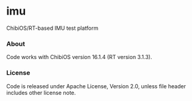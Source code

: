 imu
===

ChibiOS/RT-based IMU test platform

### About
Code works with ChibiOS version 16.1.4 (RT version 3.1.3).

### License
Code is released under Apache License, Version 2.0, unless file header includes other license note.
